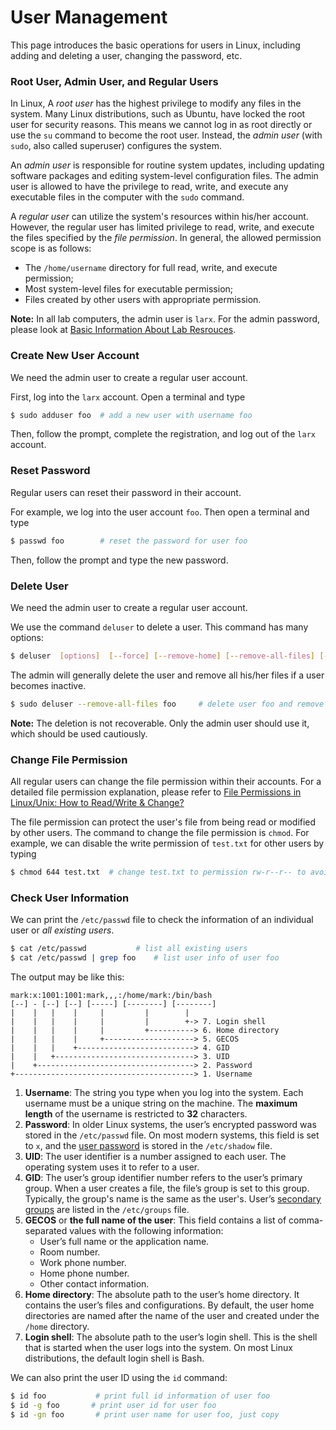 # User Management 

This page introduces the basic operations for users in Linux, including adding and deleting a user, changing the password, etc.


### Root User, Admin User, and Regular Users

In Linux, A *root user* has the highest privilege to modify any files in the system. Many Linux distributions, such as Ubuntu, have locked the root user for security reasons. This means we cannot log in as root directly or use the `su` command to become the root user. Instead, the *admin user* (with `sudo`, also called superuser) configures the system.

An *admin user* is responsible for routine system updates, including updating software packages and editing system-level configuration files. The admin user is allowed to have the privilege to read, write, and execute any executable files in the computer with the `sudo` command.

A *regular user* can utilize the system's resources within his/her account. However, the regular user has limited privilege to read, write, and execute the files specified by the *file permission*. In general, the allowed permission scope is as follows:
- The `/home/username` directory for full read, write, and execute permission;
- Most system-level files for executable permission;
- Files created by other users with appropriate permission.


**Note:** In all lab computers, the admin user is `larx`. For the admin password, please look at [Basic Information About Lab Resrouces](_pages/basic_lab_info.md).


### Create New User Account

We need the admin user to create a regular user account. 

First, log into the `larx` account. Open a terminal and type

```bash
$ sudo adduser foo 	# add a new user with username foo
```

Then, follow the prompt, complete the registration, and log out of the `larx` account.


### Reset Password

Regular users can reset their password in their account. 

For example, we log into the user account `foo`. Then open a terminal and type

```bash
$ passwd foo 	    # reset the password for user foo
```

Then, follow the prompt and type the new password.


### Delete User

We need the admin user to create a regular user account. 

We use the command `deluser` to delete a user. This command has many options:

```bash
$ deluser  [options]  [--force] [--remove-home] [--remove-all-files] [--backup] [--backup-to DIR] user
```

The admin will generally delete the user and remove all his/her files if a user becomes inactive.

```bash
$ sudo deluser --remove-all-files foo     # delete user foo and remove all files
```

**Note:** The deletion is not recoverable. Only the admin user should use it, which should be used cautiously.


### Change File Permission

All regular users can change the file permission within their accounts. For a detailed file permission explanation, please refer to [File Permissions in Linux/Unix: How to Read/Write & Change?](https://www.guru99.com/file-permissions.html)

The file permission can protect the user's file from being read or modified by other users. The command to change the file permission is `chmod`. For example, we can disable the write permission of `test.txt` for other users by typing

```bash
$ chmod 644 test.txt  # change test.txt to permission rw-r--r-- to avoid modifications from other users
```


### Check User Information
We can print the `/etc/passwd` file to check the information of an individual user or *all existing users*.

```bash
$ cat /etc/passwd		    # list all existing users
$ cat /etc/passwd | grep foo 	# list user info of user foo
```

The output may be like this:

```
mark:x:1001:1001:mark,,,:/home/mark:/bin/bash
[--] - [--] [--] [-----] [--------] [--------]
|    |   |    |     |         |        |
|    |   |    |     |         |        +-> 7. Login shell
|    |   |    |     |         +----------> 6. Home directory
|    |   |    |     +--------------------> 5. GECOS
|    |   |    +--------------------------> 4. GID
|    |   +-------------------------------> 3. UID
|    +-----------------------------------> 2. Password
+----------------------------------------> 1. Username
```

1. **Username**: The string you type when you log into the system. Each username must be a unique string on the machine. The **maximum length** of the username is restricted to **32** characters.
2. **Password**: In older Linux systems, the user’s encrypted password was stored in the `/etc/passwd` file. On most modern systems, this field is set to `x`, and the [user password](https://linuxize.com/post/how-to-change-user-password-in-linux/) is stored in the `/etc/shadow` file.
3. **UID**: The user identifier is a number assigned to each user. The operating system uses it to refer to a user.
4. **GID**: The user’s group identifier number refers to the user’s primary group. When a user creates a file, the file’s group is set to this group. Typically, the group's name is the same as the user's. User’s [secondary groups](https://linuxize.com/post/how-to-add-user-to-group-in-linux/) are listed in the `/etc/groups` file.
5. **GECOS** or **the full name of the user**: This field contains a list of comma-separated values with the following information:
   - User’s full name or the application name.
   - Room number.
   - Work phone number.
   - Home phone number.
   - Other contact information.
6. **Home directory**: The absolute path to the user’s home directory. It contains the user’s files and configurations. By default, the user home directories are named after the name of the user and created under the `/home` directory.
7. **Login shell**: The absolute path to the user’s login shell. This is the shell that is started when the user logs into the system. On most Linux distributions, the default login shell is Bash.


We can also print the user ID using the `id` command:

```bash
$ id foo 		   # print full id information of user foo
$ id -g foo	      # print user id for user foo
$ id -gn foo 	   # print user name for user foo, just copy
```
